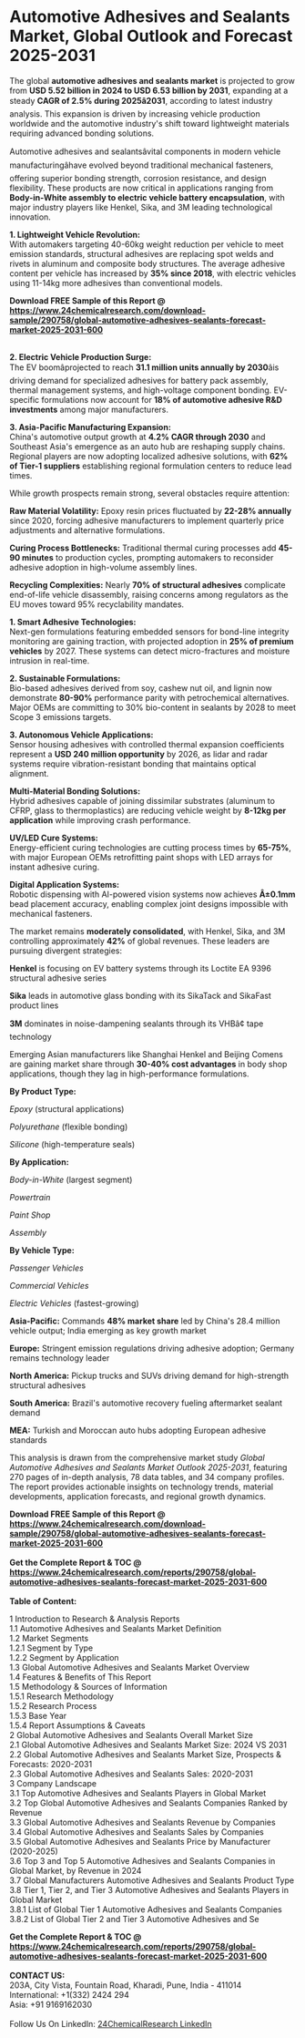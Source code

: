 <h1>Automotive Adhesives and Sealants Market, Global Outlook and Forecast 2025-2031</h1><p>The global <strong>automotive adhesives and sealants market</strong> is projected to grow from <strong>USD 5.52 billion in 2024 to USD 6.53 billion by 2031</strong>, expanding at a steady <strong>CAGR of 2.5% during 2025â2031</strong>, according to latest industry analysis. This expansion is driven by increasing vehicle production worldwide and the automotive industry's shift toward lightweight materials requiring advanced bonding solutions.</p><p>Automotive adhesives and sealantsâvital components in modern vehicle manufacturingâhave evolved beyond traditional mechanical fasteners, offering superior bonding strength, corrosion resistance, and design flexibility. These products are now critical in applications ranging from <strong>Body-in-White assembly to electric vehicle battery encapsulation</strong>, with major industry players like Henkel, Sika, and 3M leading technological innovation.</p><p><strong>1. Lightweight Vehicle Revolution:</strong><br>
With automakers targeting 40-60kg weight reduction per vehicle to meet emission standards, structural adhesives are replacing spot welds and rivets in aluminum and composite body structures. The average adhesive content per vehicle has increased by <strong>35% since 2018</strong>, with electric vehicles using 11-14kg more adhesives than conventional models.</p><div><b>Download FREE Sample of this Report @ 
            <a href="https://www.24chemicalresearch.com/download-sample/290758/global-automotive-adhesives-sealants-forecast-market-2025-2031-600">
            https://www.24chemicalresearch.com/download-sample/290758/global-automotive-adhesives-sealants-forecast-market-2025-2031-600</a></b></div><br><p><strong>2. Electric Vehicle Production Surge:</strong><br>
The EV boomâprojected to reach <strong>31.1 million units annually by 2030</strong>âis driving demand for specialized adhesives for battery pack assembly, thermal management systems, and high-voltage component bonding. EV-specific formulations now account for <strong>18% of automotive adhesive R&amp;D investments</strong> among major manufacturers.</p><p><strong>3. Asia-Pacific Manufacturing Expansion:</strong><br>
China's automotive output growth at <strong>4.2% CAGR through 2030</strong> and Southeast Asia's emergence as an auto hub are reshaping supply chains. Regional players are now adopting localized adhesive solutions, with <strong>62% of Tier-1 suppliers</strong> establishing regional formulation centers to reduce lead times.</p><p>While growth prospects remain strong, several obstacles require attention:</p><p><strong>Raw Material Volatility:</strong> Epoxy resin prices fluctuated by <strong>22-28% annually</strong> since 2020, forcing adhesive manufacturers to implement quarterly price adjustments and alternative formulations.</p><p><strong>Curing Process Bottlenecks:</strong> Traditional thermal curing processes add <strong>45-90 minutes</strong> to production cycles, prompting automakers to reconsider adhesive adoption in high-volume assembly lines.</p><p><strong>Recycling Complexities:</strong> Nearly <strong>70% of structural adhesives</strong> complicate end-of-life vehicle disassembly, raising concerns among regulators as the EU moves toward 95% recyclability mandates.</p><p><strong>1. Smart Adhesive Technologies:</strong><br>
Next-gen formulations featuring embedded sensors for bond-line integrity monitoring are gaining traction, with projected adoption in <strong>25% of premium vehicles</strong> by 2027. These systems can detect micro-fractures and moisture intrusion in real-time.</p><p><strong>2. Sustainable Formulations:</strong><br>
Bio-based adhesives derived from soy, cashew nut oil, and lignin now demonstrate <strong>80-90%</strong> performance parity with petrochemical alternatives. Major OEMs are committing to 30% bio-content in sealants by 2028 to meet Scope 3 emissions targets.</p><p><strong>3. Autonomous Vehicle Applications:</strong><br>
Sensor housing adhesives with controlled thermal expansion coefficients represent a <strong>USD 240 million opportunity</strong> by 2026, as lidar and radar systems require vibration-resistant bonding that maintains optical alignment.</p><p><strong>Multi-Material Bonding Solutions:</strong><br>
	Hybrid adhesives capable of joining dissimilar substrates (aluminum to CFRP, glass to thermoplastics) are reducing vehicle weight by <strong>8-12kg per application</strong> while improving crash performance.</p><p><strong>UV/LED Cure Systems:</strong><br>
	Energy-efficient curing technologies are cutting process times by <strong>65-75%</strong>, with major European OEMs retrofitting paint shops with LED arrays for instant adhesive curing.</p><p><strong>Digital Application Systems:</strong><br>
	Robotic dispensing with AI-powered vision systems now achieves <strong>Â±0.1mm</strong> bead placement accuracy, enabling complex joint designs impossible with mechanical fasteners.</p><p>The market remains <strong>moderately consolidated</strong>, with Henkel, Sika, and 3M controlling approximately <strong>42%</strong> of global revenues. These leaders are pursuing divergent strategies:</p><p><strong>Henkel</strong> is focusing on EV battery systems through its Loctite EA 9396 structural adhesive series</p><p><strong>Sika</strong> leads in automotive glass bonding with its SikaTack and SikaFast product lines</p><p><strong>3M</strong> dominates in noise-dampening sealants through its VHBâ¢ tape technology</p><p>Emerging Asian manufacturers like Shanghai Henkel and Beijing Comens are gaining market share through <strong>30-40% cost advantages</strong> in body shop applications, though they lag in high-performance formulations.</p><p><strong>By Product Type:</strong></p><p><em>Epoxy</em> (structural applications)</p><p><em>Polyurethane</em> (flexible bonding)</p><p><em>Silicone</em> (high-temperature seals)</p><p><strong>By Application:</strong></p><p><em>Body-in-White</em> (largest segment)</p><p><em>Powertrain</em></p><p><em>Paint Shop</em></p><p><em>Assembly</em></p><p><strong>By Vehicle Type:</strong></p><p><em>Passenger Vehicles</em></p><p><em>Commercial Vehicles</em></p><p><em>Electric Vehicles</em> (fastest-growing)</p><p><strong>Asia-Pacific:</strong> Commands <strong>48% market share</strong> led by China's 28.4 million vehicle output; India emerging as key growth market</p><p><strong>Europe:</strong> Stringent emission regulations driving adhesive adoption; Germany remains technology leader</p><p><strong>North America:</strong> Pickup trucks and SUVs driving demand for high-strength structural adhesives</p><p><strong>South America:</strong> Brazil's automotive recovery fueling aftermarket sealant demand</p><p><strong>MEA:</strong> Turkish and Moroccan auto hubs adopting European adhesive standards</p><p>This analysis is drawn from the comprehensive market study <em>Global Automotive Adhesives and Sealants Market Outlook 2025-2031</em>, featuring 270 pages of in-depth analysis, 78 data tables, and 34 company profiles. The report provides actionable insights on technology trends, material developments, application forecasts, and regional growth dynamics.</p><div><b>Download FREE Sample of this Report @ 
            <a href="https://www.24chemicalresearch.com/download-sample/290758/global-automotive-adhesives-sealants-forecast-market-2025-2031-600">
            https://www.24chemicalresearch.com/download-sample/290758/global-automotive-adhesives-sealants-forecast-market-2025-2031-600</a></b></div><br><div><b>Get the Complete Report & TOC @ 
            <a href="https://www.24chemicalresearch.com/reports/290758/global-automotive-adhesives-sealants-forecast-market-2025-2031-600">
            https://www.24chemicalresearch.com/reports/290758/global-automotive-adhesives-sealants-forecast-market-2025-2031-600</a></b></div><br>
            <b>Table of Content:</b><p>1 Introduction to Research & Analysis Reports<br />
 1.1 Automotive Adhesives and Sealants Market Definition<br />
 1.2 Market Segments<br />
 1.2.1 Segment by Type<br />
 1.2.2 Segment by Application<br />
 1.3 Global Automotive Adhesives and Sealants Market Overview<br />
 1.4 Features & Benefits of This Report<br />
 1.5 Methodology & Sources of Information<br />
 1.5.1 Research Methodology<br />
 1.5.2 Research Process<br />
 1.5.3 Base Year<br />
 1.5.4 Report Assumptions & Caveats<br />
2 Global Automotive Adhesives and Sealants Overall Market Size<br />
 2.1 Global Automotive Adhesives and Sealants Market Size: 2024 VS 2031<br />
 2.2 Global Automotive Adhesives and Sealants Market Size, Prospects & Forecasts: 2020-2031<br />
 2.3 Global Automotive Adhesives and Sealants Sales: 2020-2031<br />
3 Company Landscape<br />
 3.1 Top Automotive Adhesives and Sealants Players in Global Market<br />
 3.2 Top Global Automotive Adhesives and Sealants Companies Ranked by Revenue<br />
 3.3 Global Automotive Adhesives and Sealants Revenue by Companies<br />
 3.4 Global Automotive Adhesives and Sealants Sales by Companies<br />
 3.5 Global Automotive Adhesives and Sealants Price by Manufacturer (2020-2025)<br />
 3.6 Top 3 and Top 5 Automotive Adhesives and Sealants Companies in Global Market, by Revenue in 2024<br />
 3.7 Global Manufacturers Automotive Adhesives and Sealants Product Type<br />
 3.8 Tier 1, Tier 2, and Tier 3 Automotive Adhesives and Sealants Players in Global Market<br />
 3.8.1 List of Global Tier 1 Automotive Adhesives and Sealants Companies<br />
 3.8.2 List of Global Tier 2 and Tier 3 Automotive Adhesives and Se</p><div><b>Get the Complete Report & TOC @ 
            <a href="https://www.24chemicalresearch.com/reports/290758/global-automotive-adhesives-sealants-forecast-market-2025-2031-600">
            https://www.24chemicalresearch.com/reports/290758/global-automotive-adhesives-sealants-forecast-market-2025-2031-600</a></b></div><br><b>CONTACT US:</b><br>
            203A, City Vista, Fountain Road, Kharadi, Pune, India - 411014<br>
            International: +1(332) 2424 294<br>
            Asia: +91 9169162030 <br><br>
            Follow Us On LinkedIn: <a href="https://www.linkedin.com/company/24chemicalresearch/">24ChemicalResearch LinkedIn</a>
